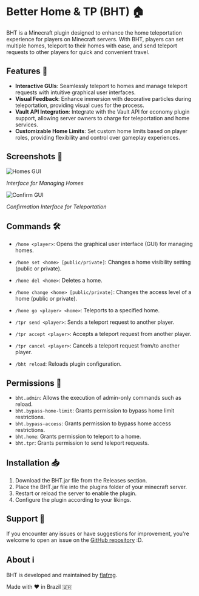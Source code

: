 # Better Home & TP (BHT) 🏠

BHT is a Minecraft plugin designed to enhance the home teleportation experience for players on Minecraft servers. With BHT, players can set multiple homes, teleport to their homes with ease, and send teleport requests to other players for quick and convenient travel.

## Features 🚀

- **Interactive GUIs**: Seamlessly teleport to homes and manage teleport requests with intuitive graphical user interfaces.
- **Visual Feedback**: Enhance immersion with decorative particles during teleportation, providing visual cues for the process.
- **Vault API Integration**: Integrate with the Vault API for economy plugin support, allowing server owners to charge for teleportation and home services.
- **Customizable Home Limits**: Set custom home limits based on player roles, providing flexibility and control over gameplay experiences.

## Screenshots 📸

![Homes GUI](https://github.com/flafmg/bht/assets/100975643/656840d7-6eed-4ca9-904f-50467036fee1)

*Interface for Managing Homes*

![Confirm GUI](https://github.com/flafmg/bht/assets/100975643/0687fd2a-e045-4429-a323-01208dba9db7)

*Confirmation Interface for Teleportation*



## Commands 🛠️

- `/home <player>`: Opens the graphical user interface (GUI) for managing homes.
- `/home set <home> [public/private]`: Changes a home visibility setting (public or private).
- `/home del <home>`: Deletes a home.
- `/home change <home> [public/private]`: Changes the access level of a home (public or private).
- `/home go <player> <home>`: Teleports to a specified home.

- `/tpr send <player>`: Sends a teleport request to another player.
- `/tpr accept <player>`: Accepts a teleport request from another player.
- `/tpr cancel <player>`: Cancels a teleport request from/to another player.

- `/bht reload`: Reloads plugin configuration.

## Permissions 🔐

- `bht.admin`: Allows the execution of admin-only commands such as reload.
- `bht.bypass-home-limit`: Grants permission to bypass home limit restrictions.
- `bht.bypass-access`: Grants permission to bypass home access restrictions.
- `bht.home`: Grants permission to teleport to a home.
- `bht.tpr`: Grants permission to send teleport requests.

## Installation 📥

1. Download the BHT.jar file from the Releases section.
2. Place the BHT.jar file into the plugins folder of your minecraft server.
3. Restart or reload the server to enable the plugin.
4. Configure the plugin according to your likings.

## Support 🤝

If you encounter any issues or have suggestions for improvement, you're welcome to open an issue on the [GitHub repository](https://github.com/flafmg/BHT/issues) :D.

## About ℹ️

BHT is developed and maintained by [flafmg](https://github.com/flafmg).

Made with ❤️ in Brazil 🇧🇷
